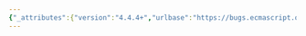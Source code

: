 ```yaml
---
{"_attributes":{"version":"4.4.4+","urlbase":"https://bugs.ecmascript.org/","maintainer":"dherman@mozilla.com"},"bug":{"bug_id":1113,"creation_ts":"2012-12-02 11:20:00 -0800","short_desc":"Iterables & Array-Likes: for-of, spread and Array.from","delta_ts":"2013-10-29 09:45:58 -0700","product":"Draft for 6th Edition","component":"new feature","version":"Rev 12: November 22, 2012 Draft","rep_platform":"All","op_sys":"All","bug_status":"RESOLVED","resolution":"FIXED","priority":"Normal","bug_severity":"enhancement","everconfirmed":true,"reporter":{"uid":"waldron.rick","name":"Rick Waldron"},"assigned_to":{"uid":"allen","name":"Allen Wirfs-Brock"},"cc":["jorendorff","waldron.rick"],"long_desc":[{"commentid":2980,"comment_count":0,"who":{"uid":"waldron.rick","name":"Rick Waldron"},"bug_when":"2012-12-02 11:20:05 -0800","thetext":"Per Nov 29 Resolution:\n\n\n\n\n\nArray.from:\n1. Iterator protocol\n2. Array-Like\n\nfor-of & spread:\n1. Iterator protocol\n\n\n\n\n\n\n(I can break this into several bugs if you'd like)"},{"commentid":5398,"comment_count":1,"who":{"uid":"jorendorff","name":"Jason Orendorff"},"bug_when":"2013-09-18 11:13:24 -0700","thetext":"Allen, please take a crack at this in the next cycle?\n\nA volunteer recently implemented spread-call syntax in Firefox, following the 29 Nov 2012 consensus, and it's too bad that the spec is still lagging."},{"commentid":5399,"comment_count":2,"who":{"uid":"waldron.rick","name":"Rick Waldron"},"bug_when":"2013-09-18 13:41:55 -0700","thetext":"Jason, can you link to the bug where this work is in progress? Just for record—thanks!"},{"commentid":5400,"comment_count":3,"who":{"uid":"waldron.rick","name":"Rick Waldron"},"bug_when":"2013-09-18 13:56:26 -0700","thetext":"Found it!\n\nhttps://bugzilla.mozilla.org/show_bug.cgi?id=762363"},{"commentid":6013,"comment_count":4,"who":{"uid":"allen","name":"Allen Wirfs-Brock"},"bug_when":"2013-10-28 16:41:43 -0700","thetext":"fixed in rev20 editor's draft"},{"commentid":6116,"comment_count":5,"who":{"uid":"allen","name":"Allen Wirfs-Brock"},"bug_when":"2013-10-29 09:45:58 -0700","thetext":"fixed in rev20 draft, Oct. 28, 2013"}]}}
---
```

